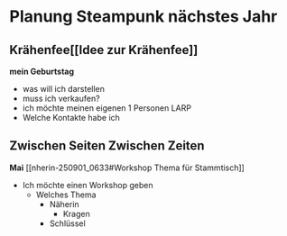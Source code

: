 # Planung Steampunk nächstes Jahr
## Krähenfee[[Idee zur Krähenfee]]
**mein Geburtstag**
- was will ich darstellen
- muss ich verkaufen?
- ich möchte meinen eigenen 1 Personen LARP
- Welche Kontakte habe ich

## Zwischen Seiten Zwischen Zeiten
**Mai**
[[nherin-250901_0633#Workshop Thema für Stammtisch]]

- Ich möchte einen Workshop geben
	- Welches Thema
		- Näherin
			- Kragen
		- Schlüssel

